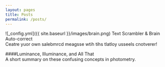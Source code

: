```yaml
---
layout: pages
title: Posts
permalink: /posts/
---
```


![_config.yml]({{ site.baseurl }}/images/brain.png) Text Scrambler & Brain Auto-correct  
Ceatre yuor own salebmrcd meagsse wtih tihs tlatloy usseels cnotverer!  

####Luminance, Illuminance, and All That  
A short summary on these confusing concepts in photometry.  

